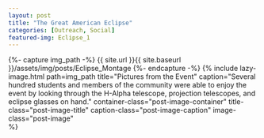 ```yaml
---
layout: post
title: "The Great American Eclipse"
categories: [Outreach, Social]
featured-img: Eclipse_1
---
```



 {%- capture img_path -%}
 {{ site.url }}{{ site.baseurl }}/assets/img/posts/Eclipse_Montage
 {%- endcapture -%}
 {% include lazy-image.html 
    path=img_path 
    title="Pictures from the Event" 
    caption="Several hundred students and members of the community were able to enjoy the event by looking through the H-Alpha telescope, projection telescopes, and eclipse glasses on hand." 
    container-class="post-image-container" 
    title-class="post-image-title" 
    caption-class="post-image-caption"
    image-class="post-image"  
 %}
